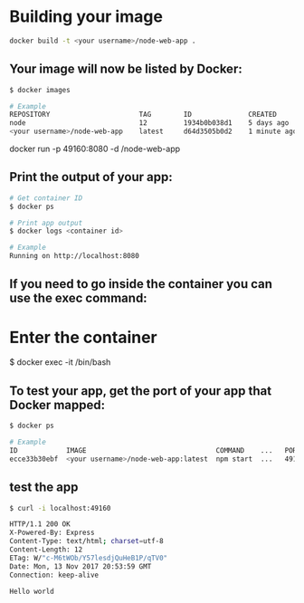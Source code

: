 # Building your image
``` bash
docker build -t <your username>/node-web-app .
```

## Your image will now be listed by Docker:

``` bash
$ docker images

# Example
REPOSITORY                      TAG        ID              CREATED
node                            12         1934b0b038d1    5 days ago
<your username>/node-web-app    latest     d64d3505b0d2    1 minute ago
```

docker run -p 49160:8080 -d <your username>/node-web-app

## Print the output of your app:


``` bash
# Get container ID
$ docker ps

# Print app output
$ docker logs <container id>

# Example
Running on http://localhost:8080
```

## If you need to go inside the container you can use the exec command:

# Enter the container
$ docker exec -it <container id> /bin/bash

## To test your app, get the port of your app that Docker mapped:

```bash
$ docker ps

# Example
ID            IMAGE                                COMMAND    ...   PORTS
ecce33b30ebf  <your username>/node-web-app:latest  npm start  ...   49160->8080
```

## test the app
```bash
$ curl -i localhost:49160

HTTP/1.1 200 OK
X-Powered-By: Express
Content-Type: text/html; charset=utf-8
Content-Length: 12
ETag: W/"c-M6tWOb/Y57lesdjQuHeB1P/qTV0"
Date: Mon, 13 Nov 2017 20:53:59 GMT
Connection: keep-alive

Hello world
```